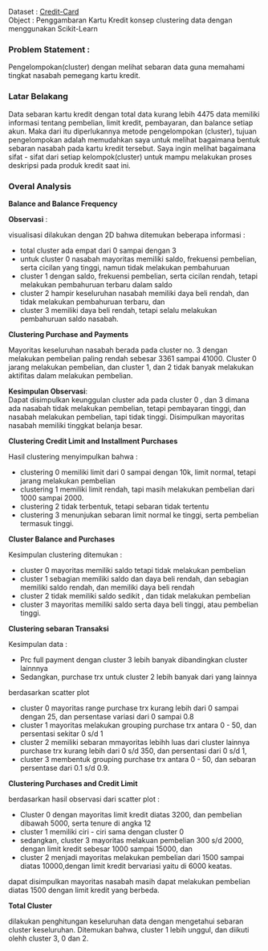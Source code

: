 Dataset : [Credit-Card](./Adhy_Arya.csv)  
Object  : Penggambaran Kartu Kredit konsep clustering data dengan menggunakan Scikit-Learn 

### Problem Statement : 

Pengelompokan(cluster) dengan melihat sebaran data guna memahami tingkat nasabah pemegang kartu kredit.

### Latar Belakang

Data sebaran kartu kredit dengan total data kurang lebih 4475 data memiliki informasi tentang pembelian, limit kredit, pembayaran, dan balance setiap akun. Maka dari itu diperlukannya metode pengelompokan (cluster), tujuan pengelompokan adalah memudahkan saya untuk melihat bagaimana bentuk sebaran nasabah pada kartu kredit tersebut. Saya ingin melihat bagaimana sifat - sifat dari setiap kelompok(cluster) untuk mampu melakukan proses deskripsi pada produk kredit saat ini.

### Overal Analysis

**Balance and Balance Frequency**

**Observasi** : 

visualisasi dilakukan dengan 2D bahwa ditemukan beberapa informasi : 

- total cluster ada empat dari 0 sampai dengan 3 
- untuk cluster 0 nasabah mayoritas memiliki saldo, frekuensi pembelian, serta cicilan yang tinggi, namun tidak melakukan pembahuruan
- cluster 1 dengan saldo, frekuensi pembelian, serta cicilan rendah, tetapi melakukan pembahuruan terbaru dalam saldo
- cluster 2 hampir keseluruhan nasabah memiliki daya beli rendah, dan tidak melakukan pembahuruan terbaru, dan 
- cluster 3 memiliki daya beli rendah, tetapi selalu melakukan pembahuruan saldo nasabah.

**Clustering Purchase and Payments**

Mayoritas keseluruhan nasabah berada pada cluster no. 3 dengan melakukan pembelian paling rendah sebesar 3361 sampai 41000. Cluster 0 jarang melakukan pembelian, dan cluster 1, dan 2 tidak banyak melakukan aktifitas dalam melakukan pembelian. 

**Kesimpulan Observasi**:  
Dapat disimpulkan keunggulan cluster ada pada cluster 0 , dan 3 dimana ada nasabah tidak melakukan pembelian, tetapi pembayaran tinggi, dan nasabah melakukan pembelian, tapi tidak tinggi. Disimpulkan mayoritas nasabah memiliki tinggkat belanja besar.


**Clustering Credit Limit and Installment Purchases**

Hasil clustering menyimpulkan bahwa : 
- clustering 0 memiliki limit dari 0 sampai dengan 10k, limit normal, tetapi jarang melakukan pembelian 
- clustering 1 memiliki limit rendah, tapi masih melakukan pembelian dari 1000 sampai 2000.
- clustering 2 tidak terbentuk, tetapi sebaran tidak tertentu 
- clustering 3 menunjukan sebaran limit normal ke tinggi, serta pembelian termasuk tinggi. 

**Cluster Balance and Purchases**

Kesimpulan clustering ditemukan : 

- cluster 0 mayoritas memiliki saldo tetapi tidak melakukan pembelian 
- cluster 1 sebagian memiliki saldo dan daya beli rendah, dan sebagian memiliki saldo rendah, dan memiliki daya beli rendah
- cluster 2 tidak memiliki saldo sedikit , dan tidak melakukan pembelian 
- cluster 3 mayoritas memiliki saldo serta daya beli tinggi, atau pembelian tinggi.

**Clustering sebaran Transaksi**

Kesimpulan data : 
- Prc full payment dengan cluster 3 lebih banyak dibandingkan cluster lainnnya
- Sedangkan, purchase trx untuk cluster 2 lebih banyak dari yang lainnya

berdasarkan scatter plot 

- cluster 0 mayoritas range purchase trx kurang lebih dari 0 sampai dengan 25, dan persentase variasi dari 0 sampai 0.8
- cluster 1 mayoritas melakukan grouping purchase trx antara 0 - 50, dan persentasi sekitar 0 s/d 1 
- cluster 2 memiliki sebaran mmayoritas lebihh luas dari cluster lainnya purchase trx kurang lebih dari 0 s/d 350, dan persentasi dari 0 s/d 1, 
- cluster 3 membentuk grouping purchase trx antara 0 - 50, dan sebaran persentase dari 0.1 s/d 0.9.


**Clustering Purchases and Credit Limit**

berdasarkan hasil observasi dari scatter plot : 

- Cluster 0 dengan mayoritas limit kredit diatas 3200, dan pembelian dibawah 5000, serta tenure di angka 12
- cluster 1 memiliki ciri - ciri sama dengan cluster 0 
- sedangkan, cluster 3 mayoritas melakuan pembelian 300 s/d 2000, dengan limit kredit sebesar 1000 sampai 15000, dan
- cluster 2 menjadi mayoritas melakukan pembelian dari 1500 sampai diatas 10000,dengan limit kredit bervariasi yaitu di 6000 keatas.

dapat disimpulkan mayoritas nasabah masih dapat melakukan pembelian diatas 1500 dengan limit kredit yang berbeda.

**Total Cluster**

dilakukan penghitungan keseluruhan data dengan mengetahui sebaran cluster keseluruhan. Ditemukan bahwa, cluster 1 lebih unggul, dan diikuti olehh cluster 3, 0 dan 2.



